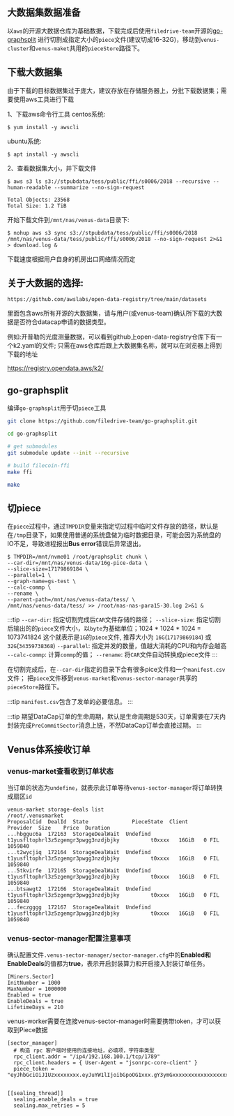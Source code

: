 ## 大数据集数据准备

以`aws`的开源大数据仓库为基础数据，下载完成后使用`filedrive-team`开源的[go-graphsplit](https://github.com/filedrive-team/go-graphsplit.git) 
进行切割成指定大小的`piece`文件(建议切成16-32G)，移动到`venus-cluster`和`venus-maket`共用的`pieceStore`路径下。

## 下载大数据集

由于下载的目标数据集过于庞大，建议存放在存储服务器上，分批下载数据集；需要使用aws工具进行下载

1、下载aws命令行工具
centos系统:
```shell
$ yum install -y awscli
```
ubuntu系统:
```shell
$ apt install -y awscli
```

2、查看数据集大小，并下载文件
```shell
$ aws s3 ls s3://stpubdata/tess/public/ffi/s0006/2018 --recursive --human-readable --summarize --no-sign-request

Total Objects: 23568
Total Size: 1.2 TiB
```

开始下载文件到`/mnt/nas/venus-data`目录下:
```shell
$ nohup aws s3 sync s3://stpubdata/tess/public/ffi/s0006/2018 /mnt/nas/venus-data/tess/public/ffi/s0006/2018 --no-sign-request 2>&1 > download.log &
```
下载速度根据用户自身的机房出口网络情况而定

## 关于大数据的选择:
```url
https://github.com/awslabs/open-data-registry/tree/main/datasets
```
里面包含aws所有开源的大数据集，请与用户(或venus-team)确认所下载的大数据是否符合datacap申请的数据类型。

例如:开普勒的光度测量数据，可以看到github上open-data-registry仓库下有一个k2.yaml的文件;
只需在aws仓库后跟上大数据集名称，就可以在浏览器上得到下载的地址

https://registry.opendata.aws/k2/

## go-graphsplit

编译`go-graphsplit`用于切`piece`工具

```bash
git clone https://github.com/filedrive-team/go-graphsplit.git

cd go-graphsplit

# get submodules
git submodule update --init --recursive

# build filecoin-ffi
make ffi

make
```

## 切piece

在`piece`过程中，通过`TMPDIR`变量来指定切过程中临时文件存放的路径，默认是在`/tmp`目录下，如果使用普通的系统盘做为临时数据目录，可能会因为系统盘的IO不足，导致进程报出**Bus error**错误后异常退出。

```shell
$ TMPDIR=/mnt/nvme01 /root/graphsplit chunk \
--car-dir=/mnt/nas/venus-data/16g-pice-data \
--slice-size=17179869184 \
--parallel=1 \
--graph-name=gs-test \
--calc-commp \
--rename \
--parent-path=/mnt/nas/venus-data/tess/ \
/mnt/nas/venus-data/tess/ >> /root/nas-nas-para15-30.log 2>&1 &
```

:::tip
`--car-dir`: 指定切割完成后`CAR`文件存储的路径；
`--slice-size`: 指定切割后输出的的`piece`文件大小，以`byte`为基础单位；1024 * 1024 * 1024 = 1073741824 这个就表示是`1G`的`piece`文件, 推荐大小为 `16G`(`17179869184`) 或 `32G`(`34359738368`)
`--parallel`: 指定并发的数量，值越大消耗的CPU和内存会越高
`--calc-commp`: 计算`commp`的值；
`--rename`: 将`CAR`文件自动转换成piece文件
:::

在切割完成后，在`--car-dir`指定的目录下会有很多pice文件和一个`manifest.csv`文件；
把`piece`文件移到`venus-market`和`venus-sector-manager`共享的`pieceStore`路径下。

:::tip
`manifest.csv`包含了发单的必要信息。
:::

:::tip
期望DataCap订单的生命周期，默认是生命周期是530天，订单需要在7天内封装完成`PreCommitSector`消息上链，不然DataCap订单会直接过期。
:::

## Venus体系接收订单

### venus-market查看收到订单状态

当订单的状态为`undefine`，就表示此订单等待`venus-sector-manager`将订单转换成扇区`id`

```shell
venus-market storage-deals list
/root/.venusmarket
ProposalCid  DealId  State              PieceState  Client                                     Provider  Size    Price  Duration
...hbgguc6a  172163  StorageDealWait  Undefind    t1yusfltophrl3z5zgemgr3pwgg3nzdjbjky          t0xxxx   16GiB   0 FIL  1059840
...t2wycjiq  172164  StorageDealWait  Undefind    t1yusfltophrl3z5zgemgr3pwgg3nzdjbjky          t0xxxx   16GiB   0 FIL  1059840
...5tkvirfe  172165  StorageDealWait  Undefind    t1yusfltophrl3z5zgemgr3pwgg3nzdjbjky          t0xxxx   16GiB   0 FIL  1059840
...btsawgt2  172166  StorageDealWait  Undefind    t1yusfltophrl3z5zgemgr3pwgg3nzdjbjky          t0xxxx   16GiB   0 FIL  1059840
...feczgggg  172167  StorageDealWait  Undefind    t1yusfltophrl3z5zgemgr3pwgg3nzdjbjky          t0xxxx   16GiB   0 FIL  1059840
```

### venus-sector-manager配置注意事项

确认配置文件`.venus-sector-manager/sector-manager.cfg`中的**Enabled和EnableDeals**的值都为**true**，表示开启封装算力和开启接入封装订单任务。

```shell
[Miners.Sector]
InitNumber = 1000
MaxNumber = 1000000
Enabled = true
EnableDeals = true
LifetimeDays = 210
```

venus-worker需要在连接venus-sector-manager时需要携带token，才可以获取到Piece数据
```shell
[sector_manager]
  # 构造 rpc 客户端时使用的连接地址，必填项，字符串类型
  rpc_client.addr = "/ip4/192.168.100.1/tcp/1789"
  rpc_client.headers = { User-Agent = "jsonrpc-core-client" }
  piece_token = "eyJhbGciOiJIUzxxxxxxxx.eyJuYW1lIjoibGpoOG1xxx.gY3ymGxxxxxxxxxxxxxxxxxxxxxxxxxxxx"
  
  
[[sealing_thread]]
  sealing.enable_deals = true
  sealing.max_retries = 5
```
